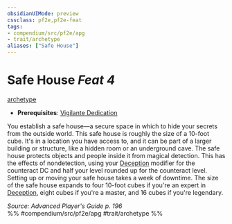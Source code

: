 ```yaml
---
obsidianUIMode: preview
cssclass: pf2e,pf2e-feat
tags:
- compendium/src/pf2e/apg
- trait/archetype
aliases: ["Safe House"]
---
```

# Safe House  *Feat 4*  
[archetype](../../Rules/traits/archetype.md)  

- **Prerequisites**: [Vigilante Dedication](vigilante-dedication-apg.md)

You establish a safe house—a secure space in which to hide your secrets from the outside world. This safe house is roughly the size of a 10-foot cube. It's in a location you have access to, and it can be part of a larger building or structure, like a hidden room or an underground cave. The safe house protects objects and people inside it from magical detection. This has the effects of nondetection, using your [Deception](../skills.md#Deception) modifier for the counteract DC and half your level rounded up for the counteract level. Setting up or moving your safe house takes a week of downtime. The size of the safe house expands to four 10-foot cubes if you're an expert in [Deception](../skills.md#Deception), eight cubes if you're a master, and 16 cubes if you're legendary.

*Source: Advanced Player's Guide p. 196*  
%% #compendium/src/pf2e/apg #trait/archetype %%